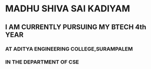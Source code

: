 # **MADHU SHIVA SAI KADIYAM**
## I AM CURRENTLY PURSUING MY BTECH 4th YEAR
### AT ADITYA ENGINEERING COLLEGE,SURAMPALEM
### IN THE DEPARTMENT OF CSE
